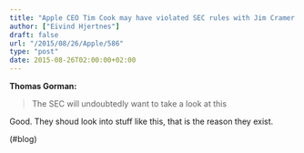 ```yaml
---
title: "Apple CEO Tim Cook may have violated SEC rules with Jim Cramer email – MarketWatch"
author: ["Eivind Hjertnes"]
draft: false
url: "/2015/08/26/Apple/586"
type: "post"
date: 2015-08-26T02:00:00+02:00
---
```


**Thomas Gorman:**

> The SEC will undoubtedly want to take a look at this

Good. They shoud look into stuff like this, that is the reason they
exist.

(#blog)
